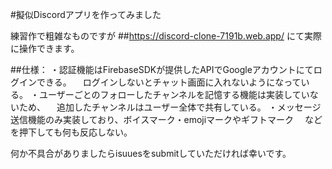 #擬似Discordアプリを作ってみました

練習作で粗雑なものですが
##https://discord-clone-7191b.web.app/
にて実際に操作できます。

##仕様：
・認証機能はFirebaseSDKが提供したAPIでGoogleアカウントにてログインできる。
　ログインしないとチャット画面に入れないようになっている。
・ユーザーごとのフォローしたチャンネルを記憶する機能は実装していないため、
　追加したチャンネルはユーザー全体で共有している。
・メッセージ送信機能のみ実装しており、ボイスマーク・emojiマークやギフトマーク
　などを押下しても何も反応しない。


何か不具合がありましたらisuuesをsubmitしていただければ幸いです。
